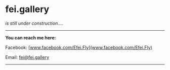 # fei.gallery

*is still under construction....*

---

**You can reach me here:**


Facebook: [www.facebook.com/Efei.Fly](www.facebook.com/Efei.Fly)

Email: [fei@fei.gallery](mailto:fei@fei.gallery)

---

